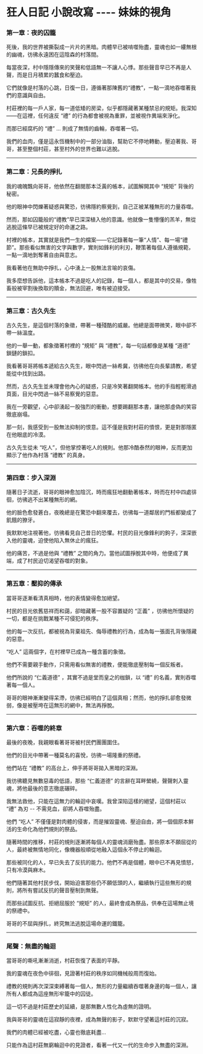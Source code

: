 # 狂人日記 小說改寫 ---- 妹妹的視角

### 第一章：夜的囚籠

死後，我的世界被撕裂成一片片的黑暗。肉體早已被啃噬殆盡，靈魂也如一縷無根的幽魂，彷彿永遠困在這陰森的村落間。

每當夜深，村中隱隱傳來的笑聲和低語無一不讓人心悸。那些聲音早已不再是人聲，而是日月積累的蠶食和壓迫。

它們就像是村落的心跳，日復一日，遵循著那陳舊的“禮教”，一點一滴地吞噬著我們的意識與自由。

村莊裡的每一戶人家，每一道低矮的房梁，似乎都隱藏著某種禁忌的規矩。我深知——在這裡，任何違反 “禮” 的行為都會被視為重罪，並被視作異端來淨化。

而那已經腐朽的 “禮” ... 則成了無情的齒輪，吞噬著一切。

我們的血肉，僅是這永恆機制中的一部分油脂，幫助它不停地轉動，壓迫著我、哥哥，甚至整個村莊，甚至村外的世界也難以逃脫。
________________________________________
### 第二章：兄長的掙扎

我的魂魄飄向哥哥，他依然在翻閱那本泛黃的帳本，試圖解開其中 “規矩” 背後的秘密。

他的眼神中閃爍著疑惑與驚恐，彷彿隱約察覺到，自己正被某種無形的力量吞噬。

然而，那如囚籠般的“禮教”早已深深植入他的意識。他就像一隻懵懂的羔羊，無從逃脫這條早已被規定好的命運之路。

村裡的帳本，其實就是我們一生的檔案——它記錄著每一筆“人情”、每一場“禮節”。那些看似無害的文字與數字，實則如鋒利的利刃，鞭策著每個人遵循規範，一點一滴地剝奪著自由與意志。

我看著他在無助中掙扎，心中湧上一股無法言喻的哀傷。

我多麼想告訴他，這本帳本不過是吃人的記錄，每一個人，都是其中的交易，像牲畜般被宰割後換取的贖金，無法回避，唯有被迫接受。
________________________________________
### 第三章：古久先生

古久先生，是這個村落的象徵，帶著一種殘酷的威嚴。他總是面帶微笑，眼中卻不帶一絲溫度。

他的一舉一動，都象徵著村裡的 “規矩” 與 “禮教”，每一句話都像是某種 “道德” 鎖鏈的鎖扣。

我看著哥哥將帳本遞給古久先生，眼中閃過一絲希冀，彷彿他在向長輩請教，希望能從中找到出路。

然而，古久先生並未理會他內心的疑惑，只是冷笑著翻開帳本。他的手指輕輕滑過頁面，目光中閃過一絲不易察覺的惡意。

我在一旁觀望，心中卻湧起一股強烈的衝動，想要踢翻那本書，讓他那虛偽的笑容徹底崩塌。

那一刻，我感受到一股無法抑制的恨意。這不僅是我對村莊的憤恨，更是對那隱匿在他眼底的冷漠。

古久先生從未 “吃人”，但他掌控著吃人的規則。他那冷酷泰然的眼神，反而更加顯示了他作為村落 “禮教” 的真身。
________________________________________
### 第四章：步入深淵

隨著日子流逝，哥哥的眼神愈加陰沉，時而瘋狂地翻動著帳本，時而在村中四處徘徊，彷彿逃不出某種無形的網。

他的臉色愈發蒼白，夜晚總是在驚恐中翻來覆去，彷彿每一道鄰居的門板都變成了飢餓的獠牙。

我默默地注視著他，彷彿看見自己昔日的恐懼。村民的目光像鋒利的鉤子，深深嵌入他的靈魂，迫使他陷入無休止的瘋狂。

他的痛苦，不過是他與 “禮教” 之間的角力。當他試圖掙脫其中時，他便成了異端，成了村民迫切渴望吞噬的對象。

________________________________________
### 第五章：壓抑的傳承

當哥哥逐漸看清真相時，他的表情變得愈加絕望。

村民的目光依舊慈祥而和藹，卻暗藏著一股不容置疑的 “正義” ，彷彿他所懷疑的一切，都是在挑戰某種不可侵犯的秩序。

他的每一次反抗，都被視為背棄祖先、侮辱禮教的行為，成為每一張面孔背後隱藏的惡意。

“吃人” 這兩個字，在村裡早已成為一種含蓄的象徵。

他們不需要親手動作，只需用看似無害的禮教，便能徹底壓制每一個反叛者。

他們所說的 “仁義道德” ，其實不過是堂而皇之的枷鎖，以 “禮” 的名義，實則吞噬著每一個人。

哥哥的眼神漸漸變得呆滯，彷彿已經明白了這個真相；然而，他的掙扎卻愈發微弱，像是被壓垮在這無形的網中，無法再掙脫。

________________________________________
### 第六章：吞噬的終章

最後的夜晚，我親眼看著哥哥被村民們團團圍住。

他們的目光中帶著一種莫名的喜悅，彷彿一場隆重的祭禮。

他們站在 “禮教” 的高台上，伸手將哥哥拋入黑暗的深淵。

我彷彿聽見無數惡毒的低語，那些 “仁義道德” 的言辭在耳畔縈繞，聲聲刺入靈魂，將他最後的意志徹底碾碎。

我無法救他，只能在這無力的輪迴中哀嘆。我曾深陷這樣的絕望，這個村莊以 “禮” 為刃 -- 不需見血，卻將人吞噬殆盡。

他們 “吃人” 不僅僅是對肉體的侵害，而是摧毀靈魂、壓迫自由，將一個個原本鮮活的生命化為他們規則的祭品。

隨著時間的推移，村莊的規則逐漸將每個人的靈魂消磨殆盡。那些原本不願屈從的人，最終被無情地同化，像機器般順從地融入這個永不停止的輪迴。

那些被同化的人，早已失去了反抗的能力。他們不再是個體，眼中已不再見憤怒，只有冷漠與麻木。

他們隨著其他村民步伐，開始迫害那些仍不願低頭的人，繼續執行這些無形的規則，將所有嘗試反抗的聲音壓制到無聲。

而那些試圖反抗、拒絕屈服於 “規矩” 的人，最終會成為祭品，供奉在這場無止境的祭禮中。

哥哥的不屈與掙扎，終究無法逃脫這場命運的鐵籠。

________________________________________
### 尾聲：無盡的輪迴

當哥哥的嘶吼漸漸消逝，村莊恢復了表面的平靜。

我的靈魂在夜色中徘徊，見證著村莊的秩序如同機械般周而復始。

禮教的規則再次深深束縛著每一個人，無形的力量繼續吞噬著身邊的每一個人，讓所有人都成為這座無形牢籠中的囚徒。

這一切不過是村莊歷史的延續，是那無數人性化為虛無的證明。

我與哥哥的靈魂在這寂靜的夜裡，成為無聲的影子，默默守望著這村莊的沉寂。

我們的肉體已經被吃盡，心靈也徹底耗盡...

只能作為這村莊無窮輪迴中的見證者，看著一代又一代的生命步入無盡的深淵。